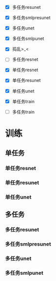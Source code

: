 - [x] 多任务resunet
- [x] 多任务smlpresunet
- [x] 多任务unet
- [x] 多任务smlpunet
- [x] 捣乱>_<
- [ ] 多任务resnet
- [x] 单任务resnet
- [x] 单任务resunet
- [x] 单任务unet
- [x] 单任务train
- [ ] 多任务train



# 训练

## 单任务

### 单任务resnet



### 单任务resunet



### 单任务unet



## 多任务

### 多任务resunet



### 多任务smlpresunet



### 多任务unet



### 多任务smlpunet

